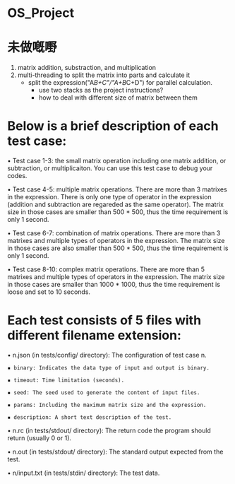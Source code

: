 # OS_Project

# 未做嘅嘢
1. matrix addition, substraction, and multiplication
2. multi-threading to split the matrix into parts and calculate it
    - split the expression("A*B+C"/"A+B*C+D") for parallel calculation.
       - use two stacks as the project instructions?
       - how to deal with different size of matrix between them

# Below is a brief description of each test case:
• Test case 1-3: the small matrix operation including one matrix addition, or subtraction, or multiplicaiton. You can use this test case to debug your codes.

• Test case 4-5: multiple matrix operations. There are more than 3 matrixes in the expression. There is only one type of operator in the expression (addition and subtraction are regareded as the same operator). The matrix size in those cases are smaller than 500 * 500, thus the time requirement is only 1 second.

• Test case 6-7: combination of matrix operations. There are more than 3 matrixes and multiple types of operators in the expression. The matrix size in those cases are also smaller than 500 * 500, thus the time requirement is only 1 second.

• Test case 8-10: complex matrix operations. There are more than 5 matrixes and multiple types of operators in the expression. The matrix size in those cases are smaller than 1000 * 1000, thus the time requirement is loose and set to 10 seconds.


# Each test consists of 5 files with different filename extension:

• n.json (in tests/config/ directory): The configuration of test case n.

    ▪ binary: Indicates the data type of input and output is binary.
    
    ▪ timeout: Time limitation (seconds).
    
    ▪ seed: The seed used to generate the content of input files.
    
    ▪ params: Including the maximum matrix size and the expression.
    
    ▪ description: A short text description of the test.
    
• n.rc (in tests/stdout/ directory): The return code the program should return (usually 0 or 1).

• n.out (in tests/stdout/ directory): The standard output expected from the test.

• n/input.txt (in tests/stdin/ directory): The test data.

